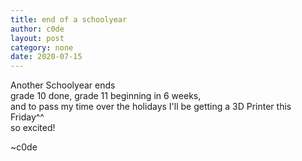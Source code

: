 ```yaml
---
title: end of a schoolyear
author: c0de
layout: post
category: none
date: 2020-07-15
---
```


Another Schoolyear ends  
grade 10 done, grade 11 beginning in 6 weeks,  
and to pass my time over the holidays I'll be getting a 3D Printer this Friday^^  
so excited!  
  
~c0de